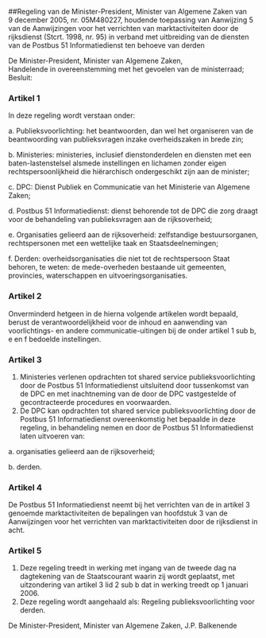 <meta http-equiv='Content-Type' content='text/html; charset=utf-8' />

##Regeling van de Minister-President, Minister van Algemene Zaken van 9 december 2005, nr. 05M480227, houdende toepassing van Aanwijzing 5 van de Aanwijzingen voor het verrichten van marktactiviteiten door de rijksdienst (Stcrt. 1998, nr. 95) in verband met uitbreiding van de diensten van de Postbus 51 Informatiedienst ten behoeve van derden

De Minister-President, Minister van Algemene Zaken,  
Handelende in overeenstemming met het gevoelen van de ministerraad;
Besluit:    

### Artikel  1  

In deze regeling wordt verstaan onder: 

a. Publieksvoorlichting: het beantwoorden, dan wel het organiseren van de beantwoording van publieksvragen inzake overheidszaken in brede zin;  

b. Ministeries: ministeries, inclusief dienstonderdelen en diensten met een baten-lastenstelsel alsmede instellingen en lichamen zonder eigen rechtspersoonlijkheid die hiërarchisch ondergeschikt zijn aan de minister;  

c. DPC: Dienst Publiek en Communicatie van het Ministerie van Algemene Zaken;  

d. Postbus 51 Informatiedienst: dienst behorende tot de DPC die zorg draagt voor de behandeling van publieksvragen aan de rijksoverheid;  

e. Organisaties gelieerd aan de rijksoverheid: zelfstandige bestuursorganen, rechtspersonen met een wettelijke taak en Staatsdeelnemingen;  

f. Derden: overheidsorganisaties die niet tot de rechtspersoon Staat behoren, te weten: de mede-overheden bestaande uit gemeenten, provincies, waterschappen en uitvoeringsorganisaties.   

### Artikel  2  

Onverminderd hetgeen in de hierna volgende artikelen wordt bepaald, berust de verantwoordelijkheid voor de inhoud en aanwending van voorlichtings- en andere communicatie-uitingen bij de onder artikel 1 sub b, e en f bedoelde instellingen. 

### Artikel  3  

1.  Ministeries verlenen opdrachten tot shared service publieksvoorlichting door de Postbus 51 Informatiedienst uitsluitend door tussenkomst van de DPC en met inachtneming van de door de DPC vastgestelde of gecontracteerde procedures en voorwaarden.   
2.  De DPC kan opdrachten tot shared service publieksvoorlichting door de Postbus 51 Informatiedienst overeenkomstig het bepaalde in deze regeling, in behandeling nemen en door de Postbus 51 Informatiedienst laten uitvoeren van: 

a. organisaties gelieerd aan de rijksoverheid; 

b. derden.    

### Artikel  4  

De Postbus 51 Informatiedienst neemt bij het verrichten van de in artikel 3 genoemde marktactiviteiten de bepalingen van hoofdstuk 3 van de Aanwijzingen voor het verrichten van marktactiviteiten door de rijksdienst in acht. 

### Artikel  5  

1.  Deze regeling treedt in werking met ingang van de tweede dag na dagtekening van de Staatscourant waarin zij wordt geplaatst, met uitzondering van artikel 3 lid 2 sub b dat in werking treedt op 1 januari 2006.   
2.  Deze regeling wordt aangehaald als: Regeling publieksvoorlichting voor derden.  

De Minister-President, Minister van Algemene Zaken,
J.P. Balkenende     
